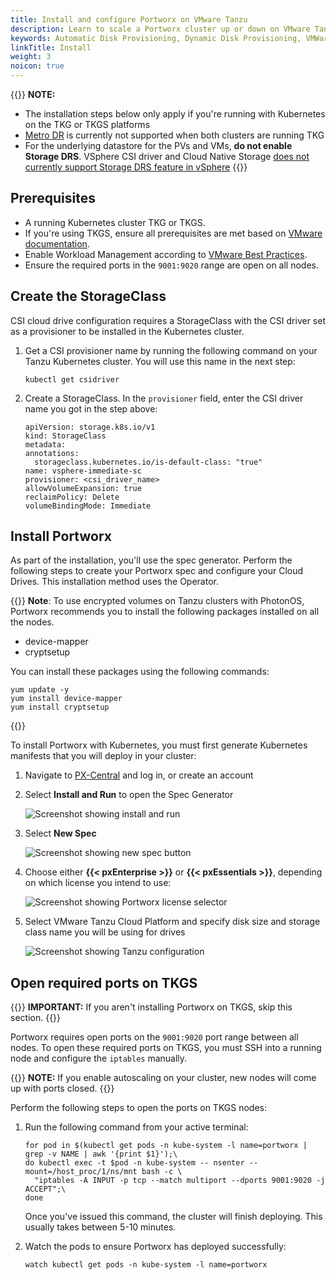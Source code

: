 ```yaml
---
title: Install and configure Portworx on VMware Tanzu
description: Learn to scale a Portworx cluster up or down on VMware Tanzu with Auto Scaling.
keywords: Automatic Disk Provisioning, Dynamic Disk Provisioning, VMWare, tanzu, vSphere ASG, Kubernetes, k8s
linkTitle: Install
weight: 3
noicon: true
---
```


{{<info>}}
**NOTE:** 

* The installation steps below only apply if you're running with Kubernetes on the TKG or TKGS platforms
* [Metro DR](https://docs.portworx.com/portworx-install-with-kubernetes/disaster-recovery/) is currently not supported when both clusters are running TKG
* For the underlying datastore for the PVs and VMs, **do not enable Storage DRS**. VSphere CSI driver and Cloud Native Storage [does not currently support Storage DRS feature in vSphere](https://vsphere-csi-driver.sigs.k8s.io/supported_features_matrix.html)
{{</info>}}

## Prerequisites

* A running Kubernetes cluster TKG or TKGS.
* If you're using TKGS, ensure all prerequisites are met based on [VMware documentation](https://docs.vmware.com/en/VMware-vSphere/7.0/vmware-vsphere-with-tanzu/GUID-3040E41B-8A54-4D23-8796-A123E7CAE3BA.html#prerequisites-1).
* Enable Workload Management according to [VMware Best Practices](https://docs.vmware.com/en/VMware-vSphere/7.0/vmware-vsphere-with-tanzu/GUID-3040E41B-8A54-4D23-8796-A123E7CAE3BA.html).
* Ensure the required ports in the `9001:9020`  range are open on all nodes.

## Create the StorageClass

CSI cloud drive configuration requires a StorageClass with the CSI driver set as a provisioner to be installed in the Kubernetes cluster.

1. Get a CSI provisioner name by running the following command on your Tanzu Kubernetes cluster. You will use this name in the next step:
  
    ```text
    kubectl get csidriver
    ```

2. Create a StorageClass. In the `provisioner` field, enter the CSI driver name you got in the step above:

    ```text
    apiVersion: storage.k8s.io/v1
    kind: StorageClass
    metadata:
    annotations:
      storageclass.kubernetes.io/is-default-class: "true"
    name: vsphere-immediate-sc
    provisioner: <csi_driver_name>
    allowVolumeExpansion: true
    reclaimPolicy: Delete
    volumeBindingMode: Immediate
    ```

## Install Portworx

As part of the installation, you'll use the spec generator. Perform the following steps to create your Portworx spec and configure your Cloud Drives. This installation method uses the Operator. 

{{<info>}}
**Note**:
To use encrypted volumes on Tanzu clusters with PhotonOS, Portworx recommends you to install the following packages installed on all the nodes.

- device-mapper
- cryptsetup

You can install these packages using the following commands:

```
yum update -y
yum install device-mapper
yum install cryptsetup
```
{{</info>}}

To install Portworx with Kubernetes, you must first generate Kubernetes manifests that you will deploy in your cluster:

 1. Navigate to <a href="https://central.portworx.com" target="tab">PX-Central</a> and log in, or create an account
   
 2. Select **Install and Run** to open the Spec Generator

    ![Screenshot showing install and run](/img/pxcentral-install.png)

 3. Select **New Spec**

    ![Screenshot showing new spec button](/img/pxcentral-spec.png)

 4. Choose either **{{< pxEnterprise >}}** or **{{< pxEssentials >}}**, depending on which license you intend to use:

    ![Screenshot showing Portworx license selector](/img/pxcentral-license.png)

 5. Select VMware Tanzu Cloud Platform and specify disk size and storage class name you will be using for drives

    ![Screenshot showing Tanzu configuration](/img/wmvare-tanzu-configuration.png)




## Open required ports on TKGS

{{<info>}}
**IMPORTANT:** If you aren't installing Portworx on TKGS, skip this section.
{{</info>}}

Portworx requires open ports on the `9001:9020` port range between all nodes. To open these required ports on TKGS, you must SSH into a running node and configure the `iptables` manually.

{{<info>}}
**NOTE:** If you enable autoscaling on your cluster, new nodes will come up with ports closed. 
{{</info>}}

Perform the following steps to open the ports on TKGS nodes:

1. Run the following command from your active terminal:

    ```text
    for pod in $(kubectl get pods -n kube-system -l name=portworx | grep -v NAME | awk '{print $1}');\
    do kubectl exec -t $pod -n kube-system -- nsenter --mount=/host_proc/1/ns/mnt bash -c \
      "iptables -A INPUT -p tcp --match multiport --dports 9001:9020 -j ACCEPT";\
    done
    ```

    Once you've issued this command, the cluster will finish deploying. This usually takes between 5-10 minutes.

2. Watch the pods to ensure Portworx has deployed successfully:

    ```text
    watch kubectl get pods -n kube-system -l name=portworx
    ```

[https://vsphere-csi-driver.sigs.k8s.io/supported_features_matrix.html]: https://vsphere-csi-driver.sigs.k8s.io/supported_features_matrix.html